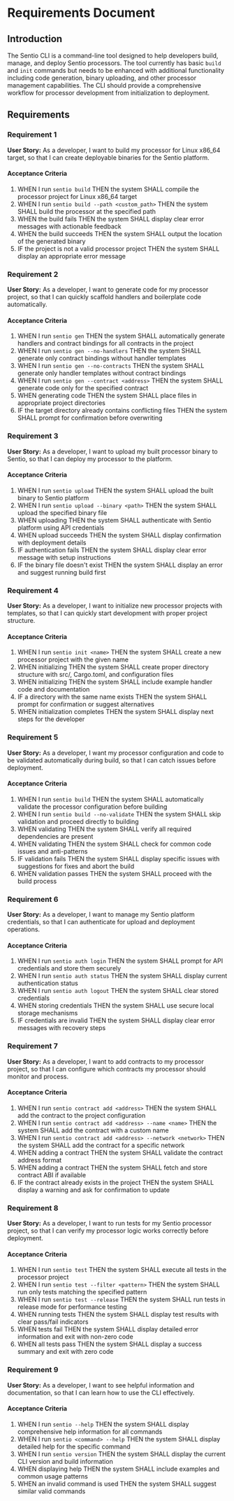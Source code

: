 # Requirements Document

## Introduction

The Sentio CLI is a command-line tool designed to help developers build, manage, and deploy Sentio processors. The tool currently has basic `build` and `init` commands but needs to be enhanced with additional functionality including code generation, binary uploading, and other processor management capabilities. The CLI should provide a comprehensive workflow for processor development from initialization to deployment.

## Requirements

### Requirement 1

**User Story:** As a developer, I want to build my processor for Linux x86_64 target, so that I can create deployable binaries for the Sentio platform.

#### Acceptance Criteria

1. WHEN I run `sentio build` THEN the system SHALL compile the processor project for Linux x86_64 target
2. WHEN I run `sentio build --path <custom_path>` THEN the system SHALL build the processor at the specified path
3. WHEN the build fails THEN the system SHALL display clear error messages with actionable feedback
4. WHEN the build succeeds THEN the system SHALL output the location of the generated binary
5. IF the project is not a valid processor project THEN the system SHALL display an appropriate error message

### Requirement 2

**User Story:** As a developer, I want to generate code for my processor project, so that I can quickly scaffold handlers and boilerplate code automatically.

#### Acceptance Criteria

1. WHEN I run `sentio gen` THEN the system SHALL automatically generate handlers and contract bindings for all contracts in the project
2. WHEN I run `sentio gen --no-handlers` THEN the system SHALL generate only contract bindings without handler templates
3. WHEN I run `sentio gen --no-contracts` THEN the system SHALL generate only handler templates without contract bindings
4. WHEN I run `sentio gen --contract <address>` THEN the system SHALL generate code only for the specified contract
5. WHEN generating code THEN the system SHALL place files in appropriate project directories
6. IF the target directory already contains conflicting files THEN the system SHALL prompt for confirmation before overwriting

### Requirement 3

**User Story:** As a developer, I want to upload my built processor binary to Sentio, so that I can deploy my processor to the platform.

#### Acceptance Criteria

1. WHEN I run `sentio upload` THEN the system SHALL upload the built binary to Sentio platform
2. WHEN I run `sentio upload --binary <path>` THEN the system SHALL upload the specified binary file
3. WHEN uploading THEN the system SHALL authenticate with Sentio platform using API credentials
4. WHEN upload succeeds THEN the system SHALL display confirmation with deployment details
5. IF authentication fails THEN the system SHALL display clear error message with setup instructions
6. IF the binary file doesn't exist THEN the system SHALL display an error and suggest running build first

### Requirement 4

**User Story:** As a developer, I want to initialize new processor projects with templates, so that I can quickly start development with proper project structure.

#### Acceptance Criteria

1. WHEN I run `sentio init <name>` THEN the system SHALL create a new processor project with the given name
2. WHEN initializing THEN the system SHALL create proper directory structure with src/, Cargo.toml, and configuration files
3. WHEN initializing THEN the system SHALL include example handler code and documentation
4. IF a directory with the same name exists THEN the system SHALL prompt for confirmation or suggest alternatives
5. WHEN initialization completes THEN the system SHALL display next steps for the developer

### Requirement 5

**User Story:** As a developer, I want my processor configuration and code to be validated automatically during build, so that I can catch issues before deployment.

#### Acceptance Criteria

1. WHEN I run `sentio build` THEN the system SHALL automatically validate the processor configuration before building
2. WHEN I run `sentio build --no-validate` THEN the system SHALL skip validation and proceed directly to building
3. WHEN validating THEN the system SHALL verify all required dependencies are present
4. WHEN validating THEN the system SHALL check for common code issues and anti-patterns
5. IF validation fails THEN the system SHALL display specific issues with suggestions for fixes and abort the build
6. WHEN validation passes THEN the system SHALL proceed with the build process

### Requirement 6

**User Story:** As a developer, I want to manage my Sentio platform credentials, so that I can authenticate for upload and deployment operations.

#### Acceptance Criteria

1. WHEN I run `sentio auth login` THEN the system SHALL prompt for API credentials and store them securely
2. WHEN I run `sentio auth status` THEN the system SHALL display current authentication status
3. WHEN I run `sentio auth logout` THEN the system SHALL clear stored credentials
4. WHEN storing credentials THEN the system SHALL use secure local storage mechanisms
5. IF credentials are invalid THEN the system SHALL display clear error messages with recovery steps

### Requirement 7

**User Story:** As a developer, I want to add contracts to my processor project, so that I can configure which contracts my processor should monitor and process.

#### Acceptance Criteria

1. WHEN I run `sentio contract add <address>` THEN the system SHALL add the contract to the project configuration
2. WHEN I run `sentio contract add <address> --name <name>` THEN the system SHALL add the contract with a custom name
3. WHEN I run `sentio contract add <address> --network <network>` THEN the system SHALL add the contract for a specific network
4. WHEN adding a contract THEN the system SHALL validate the contract address format
5. WHEN adding a contract THEN the system SHALL fetch and store contract ABI if available
6. IF the contract already exists in the project THEN the system SHALL display a warning and ask for confirmation to update

### Requirement 8

**User Story:** As a developer, I want to run tests for my Sentio processor project, so that I can verify my processor logic works correctly before deployment.

#### Acceptance Criteria

1. WHEN I run `sentio test` THEN the system SHALL execute all tests in the processor project
2. WHEN I run `sentio test --filter <pattern>` THEN the system SHALL run only tests matching the specified pattern
3. WHEN I run `sentio test --release` THEN the system SHALL run tests in release mode for performance testing
4. WHEN running tests THEN the system SHALL display test results with clear pass/fail indicators
5. WHEN tests fail THEN the system SHALL display detailed error information and exit with non-zero code
6. WHEN all tests pass THEN the system SHALL display a success summary and exit with zero code

### Requirement 9

**User Story:** As a developer, I want to see helpful information and documentation, so that I can learn how to use the CLI effectively.

#### Acceptance Criteria

1. WHEN I run `sentio --help` THEN the system SHALL display comprehensive help information for all commands
2. WHEN I run `sentio <command> --help` THEN the system SHALL display detailed help for the specific command
3. WHEN I run `sentio version` THEN the system SHALL display the current CLI version and build information
4. WHEN displaying help THEN the system SHALL include examples and common usage patterns
5. WHEN an invalid command is used THEN the system SHALL suggest similar valid commands